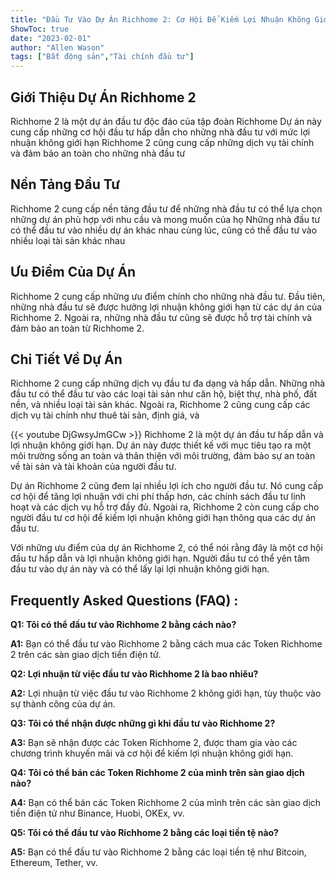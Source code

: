 ```yaml
---
title: "Đầu Tư Vào Dự Án Richhome 2: Cơ Hội Để Kiếm Lợi Nhuận Không Giới Hạn!"
ShowToc: true 
date: "2023-02-01"
author: "Allen Wason" 
tags: ["Bất động sản","Tài chính đầu tư"]
---
```

## Giới Thiệu Dự Án Richhome 2
Richhome 2 là một dự án đầu tư độc đáo của tập đoàn Richhome Dự án này cung cấp những cơ hội đầu tư hấp dẫn cho những nhà đầu tư với mức lợi nhuận không giới hạn Richhome 2 cũng cung cấp những dịch vụ tài chính và đảm bảo an toàn cho những nhà đầu tư

## Nền Tảng Đầu Tư
Richhome 2 cung cấp nền tảng đầu tư để những nhà đầu tư có thể lựa chọn những dự án phù hợp với nhu cầu và mong muốn của họ Những nhà đầu tư có thể đầu tư vào nhiều dự án khác nhau cùng lúc, cũng có thể đầu tư vào nhiều loại tài sản khác nhau

## Ưu Điểm Của Dự Án
Richhome 2 cung cấp những ưu điểm chính cho những nhà đầu tư. Đầu tiên, những nhà đầu tư sẽ được hưởng lợi nhuận không giới hạn từ các dự án của Richhome 2. Ngoài ra, những nhà đầu tư cũng sẽ được hỗ trợ tài chính và đảm bảo an toàn từ Richhome 2.

## Chi Tiết Về Dự Án
Richhome 2 cung cấp những dịch vụ đầu tư đa dạng và hấp dẫn. Những nhà đầu tư có thể đầu tư vào các loại tài sản như căn hộ, biệt thự, nhà phố, đất nền, và nhiều loại tài sản khác. Ngoài ra, Richhome 2 cũng cung cấp các dịch vụ tài chính như thuê tài sản, định giá, và

{{< youtube DjGwsyJmGCw >}} 
Richhome 2 là một dự án đầu tư hấp dẫn và lợi nhuận không giới hạn. Dự án này được thiết kế với mục tiêu tạo ra một môi trường sống an toàn và thân thiện với môi trường, đảm bảo sự an toàn về tài sản và tài khoản của người đầu tư.

Dự án Richhome 2 cũng đem lại nhiều lợi ích cho người đầu tư. Nó cung cấp cơ hội để tăng lợi nhuận với chi phí thấp hơn, các chính sách đầu tư linh hoạt và các dịch vụ hỗ trợ đầy đủ. Ngoài ra, Richhome 2 còn cung cấp cho người đầu tư cơ hội để kiếm lợi nhuận không giới hạn thông qua các dự án đầu tư.

Với những ưu điểm của dự án Richhome 2, có thể nói rằng đây là một cơ hội đầu tư hấp dẫn và lợi nhuận không giới hạn. Người đầu tư có thể yên tâm đầu tư vào dự án này và có thể lấy lại lợi nhuận không giới hạn.

## Frequently Asked Questions (FAQ) :
**Q1: Tôi có thể đầu tư vào Richhome 2 bằng cách nào?**

**A1:** Bạn có thể đầu tư vào Richhome 2 bằng cách mua các Token Richhome 2 trên các sàn giao dịch tiền điện tử.

**Q2: Lợi nhuận từ việc đầu tư vào Richhome 2 là bao nhiêu?**

**A2:** Lợi nhuận từ việc đầu tư vào Richhome 2 không giới hạn, tùy thuộc vào sự thành công của dự án.

**Q3: Tôi có thể nhận được những gì khi đầu tư vào Richhome 2?**

**A3:** Bạn sẽ nhận được các Token Richhome 2, được tham gia vào các chương trình khuyến mãi và cơ hội để kiếm lợi nhuận không giới hạn.

**Q4: Tôi có thể bán các Token Richhome 2 của mình trên sàn giao dịch nào?**

**A4:** Bạn có thể bán các Token Richhome 2 của mình trên các sàn giao dịch tiền điện tử như Binance, Huobi, OKEx, vv.

**Q5: Tôi có thể đầu tư vào Richhome 2 bằng các loại tiền tệ nào?**

**A5:** Bạn có thể đầu tư vào Richhome 2 bằng các loại tiền tệ như Bitcoin, Ethereum, Tether, vv.



